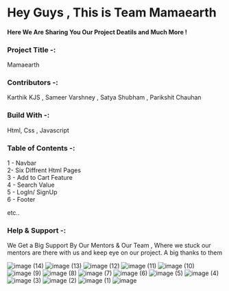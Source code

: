 <h1> Hey Guys , This is Team Mamaearth </h1>
<h4> Here We Are Sharing You Our Project Deatils and Much More ! </h4>

<h3> Project Title  -:</h3>
<p> Mamaearth <p>

<h3> Contributors  -:</h3>
<p> Karthik KJS , Sameer Varshney ,  Satya Shubham , Parikshit Chauhan <p>

<h3> Build With  -:</h3>
<p> Html, Css , Javascript </p>

<h3> Table of Contents  -:</h3>
<p> 
1 - Navbar <br>
2-  Six Diffrent Html Pages<br>
3 - Add to Cart Feature<br>
4 - Search Value<br>
5 - LogIn/ SignUp<br>
6 - Footer<br>

etc..

 </p>

<h3> Help & Support -:</h3>
<p> We Get a Big Support By Our Mentors & Our Team , Where we stuck our mentors are there with us and keep eye on our project. A big thanks to them </p>


![image (14)](https://user-images.githubusercontent.com/104209441/190216276-71daa954-e213-4c98-a91f-e0d9b5f400cb.png)
![image (13)](https://user-images.githubusercontent.com/104209441/190216319-03da21d0-cfef-4d49-932f-60efb4331728.png)
![image (12)](https://user-images.githubusercontent.com/104209441/190216328-22724e3c-98cd-46ad-88e9-5bb5f70f4e55.png)
![image (11)](https://user-images.githubusercontent.com/104209441/190216341-d16b7b79-888e-409c-94ea-2fb799e3f34e.png)
![image (10)](https://user-images.githubusercontent.com/104209441/190216347-705f12e6-53dd-4958-a193-24af35253bd3.png)
![image (9)](https://user-images.githubusercontent.com/104209441/190216359-b655fa23-7eb5-4103-aa9e-3f2bbc4ac2ca.png)
![image (8)](https://user-images.githubusercontent.com/104209441/190216366-9dacf31d-2fd8-440d-ba4b-bb8eb432ba6e.png)
![image (7)](https://user-images.githubusercontent.com/104209441/190216371-a48165e2-0eb5-474b-bfa2-6817a7d77ddc.png)
![image (6)](https://user-images.githubusercontent.com/104209441/190216376-07c2ab5e-060e-4dc4-9d9a-5f18a7393da3.png)
![image (5)](https://user-images.githubusercontent.com/104209441/190216381-7d994a3d-45a0-4cbf-ad16-95ebabba682b.png)
![image (4)](https://user-images.githubusercontent.com/104209441/190216394-1d59a9af-6c1b-44e2-a96b-6a29838f70d4.png)
![image (3)](https://user-images.githubusercontent.com/104209441/190216401-330161aa-3106-46e1-8205-90c98460e8a8.png)
![image (2)](https://user-images.githubusercontent.com/104209441/190216413-7fcc45d9-746a-4fce-814e-314845b037d2.png)
![image (1)](https://user-images.githubusercontent.com/104209441/190216422-221d5f3c-b93e-4ba5-8abc-8c8230d191f1.png)
![image](https://user-images.githubusercontent.com/104209441/190216433-46450c60-6ef2-4f96-9e9e-435011e61e78.png)
